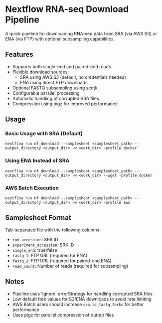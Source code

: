 # Nextflow RNA-seq Download Pipeline

A quick pipeline for downloading RNA-seq data from SRA (via AWS S3) or ENA (via FTP) with optional subsampling capabilities.

## Features

- Supports both single-end and paired-end reads
- Flexible download sources:
  - SRA using AWS S3 (default, no credentials needed)
  - ENA using direct FTP downloads
- Optional FASTQ subsampling using seqtk
- Configurable parallel processing
- Automatic handling of corrupted SRA files
- Compression using pigz for improved performance

## Usage

### Basic Usage with SRA (Default)
`nextflow run nf_download --samplesheet <samplesheet_path> --output_directory <output_dir> -w <work_dir> -profile docker`

### Using ENA Instead of SRA
`nextflow run nf_download --samplesheet <samplesheet_path> --output_directory <output_dir> -w <work_dir> --wget -profile docker`

### AWS Batch Execution
`nextflow run nf_download --samplesheet <samplesheet_path> --output_directory <output_dir> -w <work_dir> -profile aws`

## Samplesheet Format

Tab-separated file with the following columns:
- `run_accession`: SRR ID
- `experiment_accession`: SRX ID
- `single_end`: true/false
- `fastq_1`: FTP URL (required for ENA)
- `fastq_2`: FTP URL (required for paired-end ENA)
- `read_count`: Number of reads (required for subsampling)

## Notes

- Pipeline uses 'ignore' errorStrategy for handling corrupted SRA files
- Low default fork values for S3/ENA downloads to avoid rate limiting
- AWS Batch users should increase `sra_to_fastq_forks` for better performance
- Uses pigz for parallel compression of output files 
